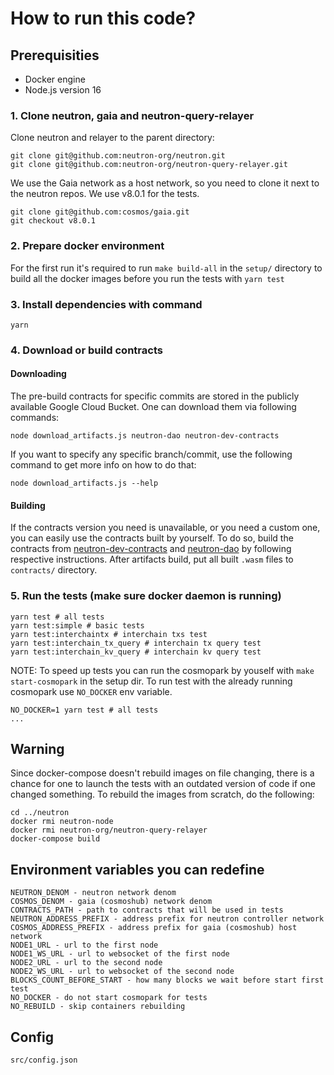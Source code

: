 # How to run this code?

## Prerequisities

- Docker engine
- Node.js version 16

### 1. Clone neutron, gaia and neutron-query-relayer

Clone neutron and relayer to the parent directory:

```shell
git clone git@github.com:neutron-org/neutron.git
git clone git@github.com:neutron-org/neutron-query-relayer.git
```

We use the Gaia network as a host network, so you need to clone it next to the neutron repos. We use v8.0.1 for the tests.

```shell
git clone git@github.com:cosmos/gaia.git
git checkout v8.0.1
```

### 2. Prepare docker environment

For the first run it's required to run `make build-all` in the `setup/` directory to build all the docker images before you run the tests with `yarn test`

### 3. Install dependencies with command

```shell
yarn
```

### 4. Download or build contracts

#### Downloading

The pre-build contracts for specific commits are stored in the publicly available Google Cloud Bucket.
One can download them via following commands:

```shell
node download_artifacts.js neutron-dao neutron-dev-contracts
```

If you want to specify any specific branch/commit, use the following command to get more info on how to do that:

```shell
node download_artifacts.js --help
```

#### Building

If the contracts version you need is unavailable, or you need a custom one, you can easily use the contracts built by yourself.
To do so, build the contracts from [neutron-dev-contracts](https://github.com/neutron-org/neutron-dev-contracts) and [neutron-dao](https://github.com/neutron-org/neutron-dao) by following respective instructions.
After artifacts build, put all built `.wasm` files to `contracts/` directory.

### 5. Run the tests (make sure docker daemon is running)

```shell
yarn test # all tests
yarn test:simple # basic tests
yarn test:interchaintx # interchain txs test
yarn test:interchain_tx_query # interchain tx query test
yarn test:interchain_kv_query # interchain kv query test
```

NOTE: To speed up tests you can run the cosmopark by youself with `make start-cosmopark` in the setup dir. To run test with the already running cosmopark use `NO_DOCKER` env variable.

```shell
NO_DOCKER=1 yarn test # all tests
...
```

## Warning

Since docker-compose doesn't rebuild images on file changing, there is a chance for one to launch the tests with an
outdated version of code if one changed something. To rebuild the images from scratch, do the following:

```
cd ../neutron
docker rmi neutron-node
docker rmi neutron-org/neutron-query-relayer
docker-compose build
```

## Environment variables you can redefine

```env
NEUTRON_DENOM - neutron network denom
COSMOS_DENOM - gaia (cosmoshub) network denom
CONTRACTS_PATH - path to contracts that will be used in tests
NEUTRON_ADDRESS_PREFIX - address prefix for neutron controller network
COSMOS_ADDRESS_PREFIX - address prefix for gaia (cosmoshub) host network
NODE1_URL - url to the first node
NODE1_WS_URL - url to websocket of the first node
NODE2_URL - url to the second node
NODE2_WS_URL - url to websocket of the second node
BLOCKS_COUNT_BEFORE_START - how many blocks we wait before start first test
NO_DOCKER - do not start cosmopark for tests
NO_REBUILD - skip containers rebuilding
```

## Config

```
src/config.json
```
